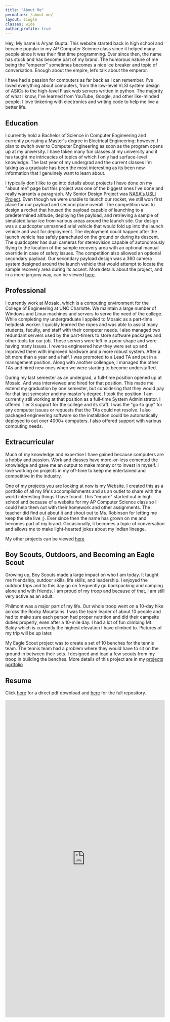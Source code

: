 ```yaml
---
title: "About Me"
permalink: /about-me/
layout: single
classes: wide
author_profile: true
---
```


Hey, My name is Aryan Gupta. This website started back in high school and became popular in my AP Computer Science class since it helped many people since it was their first time programming. Ever since then, the name has stuck and has become part of my brand. The humorous nature of me being the "emperor" sometimes becomes a nice ice breaker and topic of conversation. Enough about the empire, let’s talk about the emperor. 

I have had a passion for computers as far back as I can remember. I've loved everything about computers, from the low-level VLSI system design of ASICs to the high-level Flask web servers written in python. The majority of what I know, I've learned from YouTube, Google, and other like-minded people. I love tinkering with electronics and writing code to help me live a better life.

## Education
I currently hold a Bachelor of Science in Computer Engineering and currently pursuing a Master's degree in Electrical Engineering; however, I plan to switch over to Computer Engineering as soon as the program opens up at my university. I have taken many fun classes at my university and it has taught me intricacies of topics of which I only had surface-level knowledge. The last year of my undergrad and the current classes I'm taking as a graduate has been the most interesting as its been new information that I genuinely want to learn about. 

I typically don't like to go into details about projects I have done on my "about me" page but this project was one of the biggest ones I’ve done and really warrants a paragraph. My Senior Design Project was [NASA's USLI Project](https://www.nasa.gov/stem/studentlaunch/home/index.html). Even though we were unable to launch our rocket, we still won first place for our payload and second place overall. The competition was to design a rocket that housed the payload capable of launching to a predetermined altitude, deploying the payload, and retrieving a sample of simulated lunar ice from various areas around the launch site. Our design was a quadcopter unmanned ariel vehicle that would fold up into the launch vehicle and wait for deployment. The deployment could happen after the launch vehicle has safely parachuted on the ground or during its descent. The quadcopter has dual cameras for stereovision capable of autonomously flying to the location of the sample recovery area with an optional manual override in case of safety issues. The competition also allowed an optional secondary payload. Our secondary payload design was a 360 camera system designed around the launch vehicle that would attempt to locate the sample recovery area during its accent. More details about the project, and in a more jargony way, can be viewed [here](/projects/nasa-usli).

<!--- **Computer Architecture** taught me micro-architecture and logic level design of processors and other computational devices. We even implemented a few branch predictors and designed our own. More details can be found at [this](https://github.com/aryan-gupta/ECGR4181/tree/master/FP) repo. The paper we wrote can be accessed [here](https://github.com/aryan-gupta/ECGR4181/blob/master/FP/report/Final%20Paper.pdf). 

**Intro to Computer Networks** and **Internet of Things** taught me about computer networking. Our final project for Internet of Things was to create a home security system that would monitor various sensors on a Raspberry Pi and relay them to a central python server in the cloud. The python server would update a backend database to keep the values of the sensors and relay back any changes the user wanted back to the Raspberry Pi via a socket. The cloud server also hosted a PHP-based API endpoint that allowed an Android app to pull the sensor data and update the sensors. A use case for this could be a user wanting to decrease the thermostat if they forgot to do so before leaving for work. The Android app would contact the PHP API and update the database with the new thermostat value and signal to the python server to send a notification to the thermostat to update the temperature. The python server and raspberry pi code utilized multi-threading to fully utilized the server and Pi's processing power. The full code of this project can be viewed [here](https://github.com/aryan-gupta/ECGR5090-IoT/tree/main/fp). Note that the Android app was not completed due to time constraints and because of a global health emergency.  -->

## Professional 
I currently work at Mosaic, which is a computing environment for the College of Engineering at UNC Charlotte. We maintain a large number of Windows and Linux machines and servers to serve the need of the college. While completing my undergraduate I applied to Mosaic as a part-time helpdesk worker. I quickly learned the ropes and was able to assist many students, faculty, and staff with their computer needs. I also managed two redundant servers used by the part-timers to store software packages and other tools for our job. These servers were left in a poor shape and were having many issues. I reverse engineered how they were set up and improved them with improved hardware and a more robust system. After a bit more than a year and a half, I was promoted to a Lead TA and put in a management position. Along with another colleague, I managed the other TAs and hired new ones when we were starting to become understaffed.

During my last semester as an undergrad, a full-time position opened up at Mosaic. And was interviewed and hired for that position. This made me extend my graduation by one semester, but considering that they would pay for that last semester and my master's degree, I took the position. I am currently still working at that position as a full-time System Administrator. I offered Tier 3 support for the college and its staff. I was the "go-to guy" for any computer issues or requests that the TAs could not resolve. I also packaged engineering software so the installation could be automatically deployed to out over 4000+ computers. I also offered support with various computing needs. 

## Extracurricular
Much of my knowledge and expertise I have gained because computers are a hobby and passion. Work and classes have more-or-less cemented the knowledge and gave me an output to make money or to invest in myself. I love working on projects in my off-time to keep me entertained and competitive in the industry.

One of my projects you are looking at now is my Website. I created this as a portfolio of all my life's accomplishments and as an outlet to share with the world interesting things I have found. This "empire" started out in high school and because of a website for my AP Computer Science class so I could help them out with their homework and other assignments. The teacher did find out about it and shout out to Ms. Robinson for letting me keep the site live ;). Ever since then the name has grown on me and becomes part of my brand. Occasionally, it becomes a topic of conversation and allows me to make light-hearted jokes about my Indian lineage. 

My other projects can be viewed [here](/projects/)

## Boy Scouts, Outdoors, and Becoming an Eagle Scout
Growing up, Boy Scouts made a large impact on who I am today. It taught me friendship, outdoor skills, life skills, and leadership. I enjoyed the outdoor trips and to this day go on frequently go backpacking and camping alone and with friends. I am proud of my troop and because of that, I am still very active as an adult. 

Philmont was a major part of my life. Our whole troop went on a 10-day hike across the Rocky Mountains. I was the team leader of about 10 people and had to make sure each person had proper nutrition and did their campsite duties properly, even after a 10-mile day. I had a lot of fun climbing Mt. Baldy which is currently the highest elevation I have climbed to. Pictures of my trip will be up later.

My Eagle Scout project was to create a set of 10 benches for the tennis team. The tennis team had a problem where they would have to sit on the ground in between their sets. I designed and lead a few scouts from my troop in building the benches. More details of this project are in my [projects portfolio](/projects/)

## Resume
Click [here](https://github.com/aryan-gupta/Resume/raw/master/Resume.pdf) for a direct pdf download and [here](https://github.com/aryan-gupta/Resume) for the full repository. 
<script>
    window.onload = function() {
        width = document.getElementById("pdf-resume-container").offsetWidth
        new_height = (width * 11 / 8.5) + 1;
        document.getElementById("pdf-resume-container").style.height = new_height + "px";
        console.log(new_height)
    };
</script>
<div style="border:none;width:100%;height:1000px" id="pdf-resume-container">
    <iframe style="border:none;width:100%;height:100%" src="https://docs.google.com/gview?url=https://github.com/aryan-gupta/Resume/raw/master/Resume.pdf&amp;embedded=true"></iframe>
</div>
